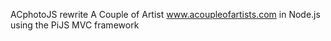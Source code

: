 ACphotoJS rewrite A Couple of Artist www.acoupleofartists.com in Node.js using the PiJS MVC framework